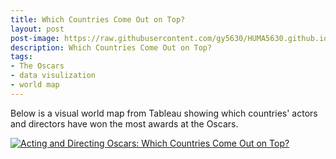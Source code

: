 ```yaml
---
title: Which Countries Come Out on Top?
layout: post
post-image: https://raw.githubusercontent.com/gy5630/HUMA5630.github.io/master/assets/images/blog3.jpeg
description: Which Countries Come Out on Top?
tags:
- The Oscars
- data visulization
- world map
---
```


Below is a visual world map from Tableau showing which countries' actors and directors have won the most awards at the Oscars.

<div class='tableauPlaceholder' id='viz1682923720080' style='position: relative'>
  <noscript>
    <a href='#'>
      <img alt='Acting and Directing Oscars: Which Countries Come Out on Top?  ' 
           src='https:&#47;&#47;public.tableau.com&#47;static&#47;images&#47;Ac&#47;ActingandDirectingOscarsWhichCountriesComeOutonTop&#47;1&#47;1_rss.png' style='border: none' />
    </a>
  </noscript>
  <object class='tableauViz'  style='display:none;'>
    <param name='host_url' value='https%3A%2F%2Fpublic.tableau.com%2F' /> 
    <param name='embed_code_version' value='3' /> 
    <param name='site_root' value='' />
    <param name='name' value='ActingandDirectingOscarsWhichCountriesComeOutonTop&#47;1' />
    <param name='tabs' value='no' />
    <param name='toolbar' value='yes' />
    <param name='static_image' 
           value='https:&#47;&#47;public.tableau.com&#47;static&#47;images&#47;Ac&#47;ActingandDirectingOscarsWhichCountriesComeOutonTop&#47;1&#47;1.png' /> 
    <param name='animate_transition' value='yes' />
    <param name='display_static_image' value='yes' />
    <param name='display_spinner' value='yes' />
    <param name='display_overlay' value='yes' />
    <param name='display_count' value='yes' />
    <param name='language' value='zh-CN' />
  </object>
</div>

<script type='text/javascript'>                    
  var divElement = document.getElementById('viz1682923720080');                    
  var vizElement = divElement.getElementsByTagName('object')[0];                    
  vizElement.style.width='135%';vizElement.style.height=(divElement.offsetWidth*0.75)+'px';                    
  var scriptElement = document.createElement('script');                    
  scriptElement.src = 'https://public.tableau.com/javascripts/api/viz_v1.js';                    
  vizElement.parentNode.insertBefore(scriptElement, vizElement);                
</script>
